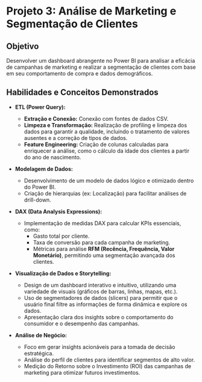 # Projeto 3: Análise de Marketing e Segmentação de Clientes

## Objetivo

Desenvolver um dashboard abrangente no Power BI para analisar a eficácia de campanhas de marketing e realizar a segmentação de clientes com base em seu comportamento de compra e dados demográficos.

## Habilidades e Conceitos Demonstrados

- **ETL (Power Query):**
  - **Extração e Conexão:** Conexão com fontes de dados CSV.
  - **Limpeza e Transformação:** Realização de profiling e limpeza dos dados para garantir a qualidade, incluindo o tratamento de valores ausentes e a correção de tipos de dados.
  - **Feature Engineering:** Criação de colunas calculadas para enriquecer a análise, como o cálculo da idade dos clientes a partir do ano de nascimento.

- **Modelagem de Dados:**
  - Desenvolvimento de um modelo de dados lógico e otimizado dentro do Power BI.
  - Criação de hierarquias (ex: Localização) para facilitar análises de drill-down.

- **DAX (Data Analysis Expressions):**
  - Implementação de medidas DAX para calcular KPIs essenciais, como:
    - Gasto total por cliente.
    - Taxa de conversão para cada campanha de marketing.
    - Métricas para análise **RFM (Recência, Frequência, Valor Monetário)**, permitindo uma segmentação avançada dos clientes.

- **Visualização de Dados e Storytelling:**
  - Design de um dashboard interativo e intuitivo, utilizando uma variedade de visuais (gráficos de barras, linhas, mapas, etc.).
  - Uso de segmentadores de dados (slicers) para permitir que o usuário final filtre as informações de forma dinâmica e explore os dados.
  - Apresentação clara dos insights sobre o comportamento do consumidor e o desempenho das campanhas.

- **Análise de Negócio:**
  - Foco em gerar insights acionáveis para a tomada de decisão estratégica.
  - Análise do perfil de clientes para identificar segmentos de alto valor.
  - Medição do Retorno sobre o Investimento (ROI) das campanhas de marketing para otimizar futuros investimentos.
